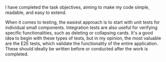 I have completed the task objectives, aiming to make my code simple, readable, and easy to extend.

When it comes to testing, the easiest approach is to start with unit tests for individual small components. Integration tests are also useful for verifying specific functionalities, such as deleting or collapsing cards. It's a good idea to begin with these types of tests, but in my opinion, the most valuable are the E2E tests, which validate the functionality of the entire application. These should ideally be written before or conducted after the work is completed.

